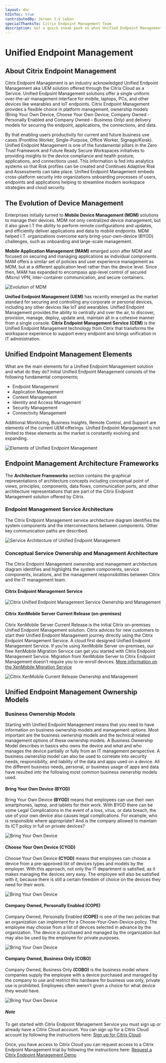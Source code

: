 ```yaml
---
layout: doc
h3InToc: true
contributedBy: Jeroen J.V Lebon
specialThanksTo: Citrix Endpoint Management Team
description: Get a quick sneak peek on what Unified Endpoint Management is and work from here through all that Citrix Endpoint Management has to offer for your organisation.
---
```

# Unified Endpoint Management

## About Citrix Endpoint Management

Citrix Endpoint Management is an industry acknowledged Unified Endpoint Management aka UEM solution offered through the Citrix Cloud as a Service. Unified Endpoint Management solutions offer a single uniform over-the-air management interface for mobile, laptops, PCs, and other devices like wearables and IoT endpoints. Citrix Endpoint Management provides a flexible choice in platform management, ownership models (Bring Your Own Device, Choose Your Own Device, Company Owned - Personally Enabled and Company Owned – Business Only) and delivery models for securing the endpoint, applications, the connections, and data.

By that enabling users productivity for current and future business use cases (Frontline Worker, Single-Purpose, Office Worker, Signage/Kiosk). Unified Endpoint Management is one of the fundamental pillars in the Zero Trust Framework and Future Ready Secure Workspaces initiatives to providing insights to the device compliance and health posture, applications, and connections used. This information is fed into analytics systems so that Risk profiles can be created and Continues Adaptive Risk and Assessments can take place. Unified Endpoint Management embeds cross-platform security into organizations onboarding processes of users, endpoints and applications helping to streamline modern workspace strategies and cloud security.

## The Evolution of Device Management

Enterprises initially turned to **Mobile Device Management (MDM)** solutions to manage their devices. MDM not only centralized device management, but it also gave I.T the ability to perform remote configurations and updates, and efficiently deliver applications and data to mobile endpoints. MDM helped I.T. organizations overcome early bring-your-own-device (BYOD) challenges, such as onboarding and large-scale management.

**Mobile Application Management (MAM)** emerged soon after MDM and focused on securing and managing applications as individual components. MAM offers a similar set of policies and user experience management as MDM, but at a different application level rather than the device level. Since then, MAM has expanded to encompass app-level control of secured (Micro) VPN, inter-container communication, and secure containers.

![Evolution of MDM](/en-us/tech-zone/learn/media/tech-briefs_citrix-endpoint-management_evolution-of-mdm.png)

**Unified Endpoint Management (UEM)** has recently emerged as the market standard for securing and controlling any corporate or personal devices, including any other devices like IoT and wearables. Unified Endpoint Management provides the ability to centrally and over the air, to discover, provision, manage, deploy, update and, maintain all in a cohesive manner from a single console. **Citrix Endpoint Management Service (CEM)** is the Unified Endpoint Management technology from Citrix that transforms the workspace experience to support every endpoint and brings unification in IT administration.

## Unified Endpoint Management Elements

What are the main elements for a Unified Endpoint Management solution and what do they do?
Initial Unified Endpoint Management consists of the following fundamental components;

*  Endpoint Management
*  Application Management
*  Content Management
*  Identity and Access Management
*  Security Management
*  Connectivity Management

Additional Monitoring, Business Insights, Remote Control, and Support are elements of the current UEM offerings. Unified Endpoint Management is not limited to these elements as the market is constantly evolving and expanding.

![Elements of Unified Endpoint Management](/en-us/tech-zone/learn/media/tech-briefs_citrix-endpoint-management_unified-endpoint-management-elements.png)

## Endpoint Management Architecture Frameworks

The **Architecture Frameworks** section contains the graphical representations of architecture concepts including conceptual point of views, principles, components, data flows, communication ports, and other architecture representations that are part of the Citrix Endpoint Management solution offered by Citrix.

### Endpoint Management Service Architecture

The Citrix Endpoint Management service architecture diagram identifies the system components and the interconnections between components. Other key communication paths are described.

![Service Architecture of Unified Endpoint Management](/en-us/tech-zone/learn/media/tech-briefs_citrix-endpoint-management_unified-endpoint-management-service-architecture.png)

### Conceptual Service Ownership and Management Architecture

The Citrix Endpoint Management ownership and management architecture diagram identifies and highlights the system components, service components, locations, and the management responsibilities between Citrix and the IT management team.

#### Citrix Endpoint Management Service

![Citrix Unified Endpoint Management Service Ownership and Management](/en-us/tech-zone/learn/media/tech-briefs_citrix-endpoint-management_unified-endpoint-management-ownership-and-management-cem-service.png)

#### Citrix XenMobile Server Current Release (on-premises)

Citrix XenMobile Server Current Release is the initial Citrix on-premises Unified Endpoint Management solution. Citrix advices for new customers to start their Unified Endpoint Management journey directly using the Citrix Endpoint Management Service. A cloud first designed Unified Endpoint Management Service. If you’re using XenMobile Server on-premises, our free XenMobile Migration Service can get you started with Citrix Endpoint Management Service. Migration from XenMobile Server to Citrix Endpoint Management doesn’t require you to re-enroll devices.
[More information on the XenMobile Migration Service](/en-us/xenmobile/server.html#xenmobile-migration-service)

![Citrix XenMobile Current Release Ownership and Management](/en-us/tech-zone/learn/media/tech-briefs_citrix-endpoint-management_unified-endpoint-management-ownership-and-management-xenmobile.png)

## Unified Endpoint Management Ownership Models

### Business Ownership Models

Starting with Unified Endpoint Management means that you need to have information on business ownership models and management options. Most important are the business ownership models and the technical related management options of these ownership models. A Business Ownership Model describes in basics who owns the device and what and who manages the device partially or fully from an IT management perspective. A business ownership model can also be used to correlate into security needs, responsibility, and liability of the data and apps used on a device. All the different business needs, personal, or business usage of apps and data have resulted into the following most common business ownership models used.

#### Bring Your Own Device (BYOD)

Bring Your Own Device **(BYOD)** means that employees can use their own smartphones, laptop, and tablets for their work. With BYOD there can be some Legal Complications in the event of a loss, virus, or data breach, the use of your own device also causes legal complications. For example, who is responsible where appropriate? And is the company allowed to maintain its ICT policy in full on private devices?

![Bring Your Own Device](/en-us/tech-zone/learn/media/tech-briefs_citrix-endpoint-management-business-ownership-models_byod.png)

#### Choose Your Own Device (CYOD)

Choose Your Own Device **(CYOD)** means that employees can choose a device from a pre-approved list of devices types and models by the employer. With this approach, not only the IT department is satisfied, as it makes managing the devices very easy. The employee will also be satisfied with it, because there is still a certain freedom of choice on the devices they need for their work.

![Bring Your Own Device](/en-us/tech-zone/learn/media/tech-briefs_citrix-endpoint-management-business-ownership-models_cyod.png)

#### Company Owned, Personally Enabled (COPE)

Company Owned, Personally Enabled **(COPE)** is one of the two policies that an organization can implement for a Choose-Your-Own-Device policy. The employee may choose from a list of devices selected in advance by the organization. The device is purchased and managed by the organization but may also be used by the employee for private purposes.

![Bring Your Own Device](/en-us/tech-zone/learn/media/tech-briefs_citrix-endpoint-management-business-ownership-models_cope.png)

#### Company Owned, Business Only (COBO)

Company Owned, Business Only **(COBO)** is the business model where companies supply the employee with a device purchased and managed by the company to use and restrict this hardware for business use only, private use is prohibited. Employees often weren’t given a choice for what device they would have.

![Bring Your Own Device](/en-us/tech-zone/learn/media/tech-briefs_citrix-endpoint-management-business-ownership-models_cobo.png)

##### **Note**

To get started with Citrix Endpoint Management Service you must sign up or already have a Citrix Cloud account.
You can sign up for a Citrix Cloud account by following the instructions here: [Sign up for Citrix Cloud](/en-us/citrix-cloud/overview/signing-up-for-citrix-cloud/signing-up-for-citrix-cloud.html).

Once, you have access to Citrix Cloud you can request access to a Citrix Endpoint Management trial by following the instructions here: [Request a Citrix Endpoint Management Demo](/en-us/citrix-endpoint-management/onboarding-and-resource-setup.html#for-new-citrix-customers)
